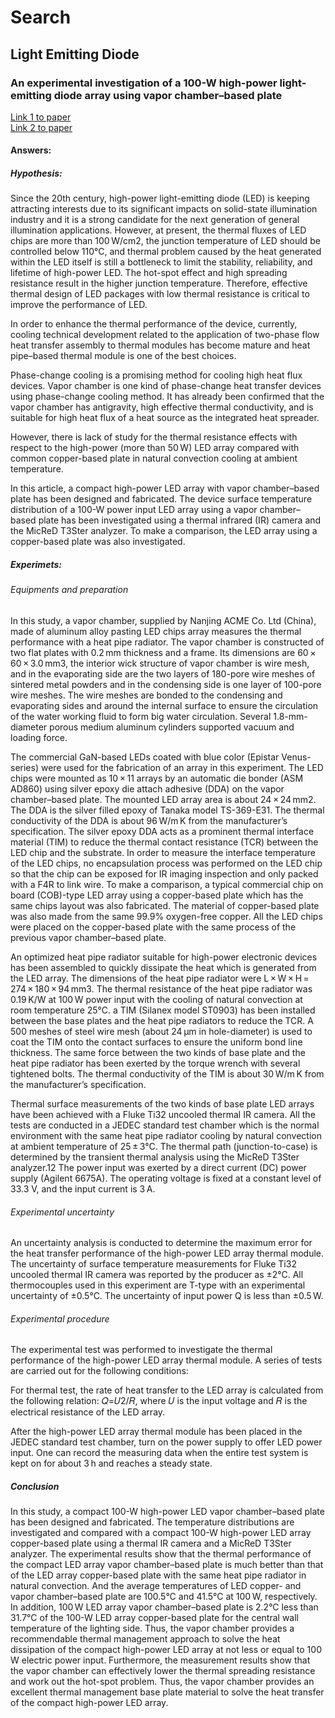 # Search

## Light Emitting Diode

### An experimental investigation of a 100-W high-power light-emitting diode array using vapor chamber–based plate

[Link 1 to paper](https://doaj.org/article/fa517f4e1b4f4b77bd407ba3a13cb731) <br/>
[Link 2 to paper](https://journals.sagepub.com/doi/10.1177/1687814015620074)

#### Answers:

##### Hypothesis:

Since the 20th century, high-power light-emitting diode (LED) is keeping attracting interests due to its significant impacts on solid-state illumination industry and it is a strong candidate for the next generation of general illumination applications. However, at present, the thermal fluxes of LED chips are more than 100 W/cm2, the junction temperature of LED should be controlled below 110°C, and thermal problem caused by the heat generated within the LED itself is still a bottleneck to limit the stability, reliability, and lifetime of high-power LED. The hot-spot effect and high spreading resistance result in the higher junction temperature. Therefore, effective thermal design of LED packages with low thermal resistance is critical to improve the performance of LED.

In order to enhance the thermal performance of the device, currently, cooling technical development related to the application of two-phase flow heat transfer assembly to thermal modules has become mature and heat pipe–based thermal module is one of the best choices.

Phase-change cooling is a promising method for cooling high heat flux devices. Vapor chamber is one kind of phase-change heat transfer devices using phase-change cooling method. It has already been confirmed that the vapor chamber has antigravity, high effective thermal conductivity, and is suitable for high heat flux of a heat source as the integrated heat spreader.

However, there is lack of study for the thermal resistance effects with respect to the high-power (more than 50 W) LED array compared with common copper-based plate in natural convection cooling at ambient temperature.

In this article, a compact high-power LED array with vapor chamber–based plate has been designed and fabricated. The device surface temperature distribution of a 100-W power input LED array using a vapor chamber–based plate has been investigated using a thermal infrared (IR) camera and the MicReD T3Ster analyzer. To make a comparison, the LED array using a copper-based plate was also investigated.

##### Experimets:

###### Equipments and preparation

In this study, a vapor chamber, supplied by Nanjing ACME Co. Ltd (China), made of aluminum alloy pasting LED chips array measures the thermal performance with a heat pipe radiator. The vapor chamber is constructed of two flat plates with 0.2 mm thickness and a frame. Its dimensions are 60 × 60 × 3.0 mm3, the interior wick structure of vapor chamber is wire mesh, and in the evaporating side are the two layers of 180-pore wire meshes of sintered metal powders and in the condensing side is one layer of 100-pore wire meshes. The wire meshes are bonded to the condensing and evaporating sides and around the internal surface to ensure the circulation of the water working fluid to form big water circulation. Several 1.8-mm-diameter porous medium aluminum cylinders supported vacuum and loading force.

The commercial GaN-based LEDs coated with blue color (Epistar Venus-series) were used for the fabrication of an array in this experiment. The LED chips were mounted as 10 × 11 arrays by an automatic die bonder (ASM AD860) using silver epoxy die attach adhesive (DDA) on the vapor chamber–based plate. The mounted LED array area is about 24 × 24 mm2. The DDA is the silver filled epoxy of Tanaka model TS-369-E31. The thermal conductivity of the DDA is about 96 W/m K from the manufacturer’s specification. The silver epoxy DDA acts as a prominent thermal interface material (TIM) to reduce the thermal contact resistance (TCR) between the LED chip and the substrate. In order to measure the interface temperature of the LED chips, no encapsulation process was performed on the LED chip so that the chip can be exposed for IR imaging inspection and only packed with a F4R to link wire. To make a comparison, a typical commercial chip on board (COB)-type LED array using a copper-based plate which has the same chips layout was also fabricated. The material of copper-based plate was also made from the same 99.9% oxygen-free copper. All the LED chips were placed on the copper-based plate with the same process of the previous vapor chamber–based plate.

An optimized heat pipe radiator suitable for high-power electronic devices has been assembled to quickly dissipate the heat which is generated from the LED array. The dimensions of the heat pipe radiator were L × W × H = 274 × 180 × 94 mm3. The thermal resistance of the heat pipe radiator was 0.19 K/W at 100 W power input with the cooling of natural convection at room temperature 25°C. a TIM (Silanex model ST0903) has been installed between the base plates and the heat pipe radiators to reduce the TCR. A 500 meshes of steel wire mesh (about 24 µm in hole-diameter) is used to coat the TIM onto the contact surfaces to ensure the uniform bond line thickness. The same force between the two kinds of base plate and the heat pipe radiator has been exerted by the torque wrench with several tightened bolts. The thermal conductivity of the TIM is about 30 W/m K from the manufacturer’s specification.

Thermal surface measurements of the two kinds of base plate LED arrays have been achieved with a Fluke Ti32 uncooled thermal IR camera. All the tests are conducted in a JEDEC standard test chamber which is the normal environment with the same heat pipe radiator cooling by natural convection at ambient temperature of 25 ± 3°C. The thermal path (junction-to-case) is determined by the transient thermal analysis using the MicReD T3Ster analyzer.12 The power input was exerted by a direct current (DC) power supply (Agilent 6675A). The operating voltage is fixed at a constant level of 33.3 V, and the input current is 3 A.

###### Experimental uncertainty

An uncertainty analysis is conducted to determine the maximum error for the heat transfer performance of the high-power LED array thermal module. The uncertainty of surface temperature measurements for Fluke Ti32 uncooled thermal IR camera was reported by the producer as ±2°C. All thermocouples used in this experiment are T-type with an experimental uncertainty of ±0.5°C. The uncertainty of input power Q is less than ±0.5 W.

###### Experimental procedure

The experimental test was performed to investigate the thermal performance of the high-power LED array thermal module. A series of tests are carried out for the following conditions:

For thermal test, the rate of heat transfer to the LED array is calculated from the following relation: 𝑄=𝑈2/𝑅, where 𝑈 is the input voltage and 𝑅 is the electrical resistance of the LED array.

After the high-power LED array thermal module has been placed in the JEDEC standard test chamber, turn on the power supply to offer LED power input. One can record the measuring data when the entire test system is kept on for about 3 h and reaches a steady state.


##### Conclusion

In this study, a compact 100-W high-power LED vapor chamber–based plate has been designed and fabricated. The temperature distributions are investigated and compared with a compact 100-W high-power LED array copper-based plate using a thermal IR camera and a MicReD T3Ster analyzer. The experimental results show that the thermal performance of the compact LED array vapor chamber–based plate is much better than that of the LED array copper-based plate with the same heat pipe radiator in natural convection. And the average temperatures of LED copper- and vapor chamber–based plate are 100.5°C and 41.5°C at 100 W, respectively. In addition, 100 W LED array vapor chamber–based plate is 2.2°C less than 31.7°C of the 100-W LED array copper-based plate for the central wall temperature of the lighting side. Thus, the vapor chamber provides a recommendable thermal management approach to solve the heat dissipation of the compact high-power LED array at not less or equal to 100 W electric power input. Furthermore, the measurement results show that the vapor chamber can effectively lower the thermal spreading resistance and work out the hot-spot problem. Thus, the vapor chamber provides an excellent thermal management base plate material to solve the heat transfer of the compact high-power LED array.